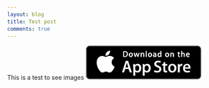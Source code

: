 ```yaml
---
layout: blog
title: Test post
comments: true
---
```


This is a test to see images
![My helpful screenshot](/public/images/apple.png)


